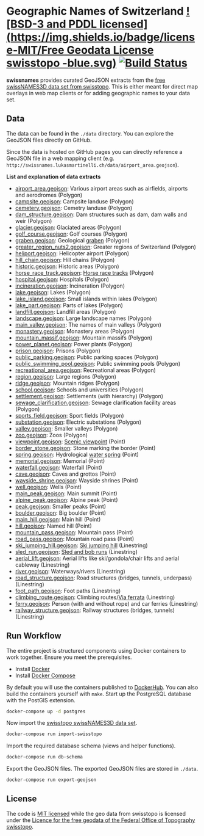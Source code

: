 # Geographic Names of Switzerland [![BSD-3 and PDDL licensed](https://img.shields.io/badge/license-MIT/Free Geodata License swisstopo -blue.svg)](https://github.com/lukasmartinelli/swissnames#license) [![Build Status](https://travis-ci.org/lukasmartinelli/swissnames.svg?branch=gh-pages)](https://travis-ci.org/lukasmartinelli/swissnames) 

**swissnames** provides curated GeoJSON extracts from the [free swissNAMES3D data set from swisstopo](http://www.mont-terri.ch/internet/swisstopo/en/home/products/landscape/swissNAMES3D.html).
This is either meant for direct map overlays in web map clients or for adding geographic names to your data set.

## Data

The data can be found in the `./data` directory. You can explore the GeoJSON files directly on GitHub.

Since the data is hosted on GitHub pages you can directly reference a GeoJSON file
in a web mapping client (e.g. `http://swissnames.lukasmartinelli.ch/data/airport_area.geojson`).

**List and explanation of data extracts**

- [airport_area.geojson](/data/airport_area.geojson): Various airport areas such as airfields, airports and aerodromes (Polygon)
- [campsite.geojson](/data/campsite.geojson): Campsite landuse (Polygon)
- [cemetery.geojson](/data/cemetery.geojson): Cemetry landuse (Polygon)
- [dam_structure.geojson](/data/dam_structure.geojson): Dam structures such as dam, dam walls and weir (Polygon)
- [glacier.geojson](/data/glacier.geojson):  Glaciated areas (Polygon)
- [golf_course.geojson](/data/golf_course.geojson): Golf courses (Polygon)
- [graben.geojson](/data/graben.geojson): Geological [graben](https://en.wikipedia.org/wiki/Graben) (Polygon)
- [greater_region_nuts2.geojson](/data/greater_region_nuts2.geojson): Greater regions of Switzerland (Polygon)
- [heliport.geojson](/data/heliport.geojson): Helicopter airport (Polygon)
- [hill_chain.geojson](/data/hill_chain.geojson): Hill chains (Polygon)
- [historic.geojson](/data/historic.geojson): Historic areas (Polygon)
- [horse_race_track.geojson](/data/horse_race_track.geojson): [Horse race tracks](https://en.wikipedia.org/wiki/Horse_racing) (Polygon)
- [hospital.geojson](/data/hospital.geojson): Hospitals (Polygon)
- [incineration.geojson](/data/incineration.geojson): Incineration (Polygon)
- [lake.geojson](/data/lake.geojson): Lakes (Polygon)
- [lake_island.geojson](/data/lake_island.geojson): Small islands within lakes (Polygon)
- [lake_part.geojson](/data/lake_part.geojson): Parts of lakes (Polygon)
- [landfill.geojson](/data/landfill.geojson): Landfill areas (Polygon)
- [landscape.geojson](/data/landscape.geojson): Large landscape names (Polygon)
- [main_valley.geojson](/data/main_valley.geojson): The names of main valleys (Polygon)
- [monastery.geojson](/data/monastery.geojson): Monastery areas (Polygon)
- [mountain_massif.geojson](/data/mountain_massif.geojson): Mountain massifs (Polygon)
- [power_planet.geojson](/data/power_planet.geojson): Power plants (Polygon)
- [prison.geojson](/data/prison.geojson): Prisons (Polygon)
- [public_parking.geojson](/data/public_parking.geojson): Public parking spaces (Polygon)
- [public_swimming_pool.geojson](/data/public_swimming_pool.geojson): Public swimming pools (Polygon)
- [recreational_area.geojson](/data/recreational_area.geojson): Recreational areas (Polygon)
- [region.geojson](/data/region.geojson): Large regions (Polygon)
- [ridge.geojson](/data/ridge.geojson): Mountain ridges (Polygon)
- [school.geojson](/data/school.geojson): Schools and universities (Polygon)
- [settlement.geojson](/data/settlement.geojson): Settlements (with hierarchy) (Polygon)
- [sewage_clarification.geojson](/data/sewage_clarification.geojson): Sewage clarification facility areas (Polygon)
- [sports_field.geojson](/data/sports_field.geojson): Sport fields (Polygon)
- [substation.geojson](/data/substation.geojson): Electric substations (Polygon)
- [valley.geojson](/data/valley.geojson): Smaller valleys (Polygon)
- [zoo.geojson](/data/zoo.geojson): Zoos (Polygon)
- [viewpoint.geojson](/data/viewpoint.geojson): [Scenic viewpoint](https://en.wikipedia.org/wiki/Overlook) (Point)
- [border_stone.geojson](/data/border_stone.geojson): Stone marking the border (Point)
- [spring.geojson](/data/spring.geojson): Hydrological [water spring](https://en.wikipedia.org/wiki/Spring_(hydrology)) (Point)
- [memorial.geojson](/data/memorial.geojson): Memorial (Point)
- [waterfall.geojson](/data/waterfall.geojson): Waterfall (Point)
- [cave.geojson](/data/cave.geojson): Caves and grottos (Point)
- [wayside_shrine.geojson](/data/wayside_shrine.geojson): Wayside shrines (Point)
- [well.geojson](/data/well.geojson): Wells (Point)
- [main_peak.geojson](/data/main_peak.geojson): Main summit (Point)
- [alpine_peak.geojson](/data/alpine_peak.geojson): Alpine peak (Point)
- [peak.geojson](/data/peak.geojson): Smaller peaks (Point)
- [boulder.geojson](/data/boulder.geojson): Big boulder (Point)
- [main_hill.geojson](/data/main_hill.geojson): Main hill (Point)
- [hill.geojson](/data/hill.geojson): Named hill (Point)
- [mountain_pass.geojson](/data/mountain_pass.geojson): Mountain pass (Point)
- [road_pass.geojson](/data/road_pass.geojson): Mountain road pass (Point)
- [ski_jumping_hill.geojson](/data/ski_jumping_hill.geojson): [Ski jumping hill](https://en.wikipedia.org/wiki/Ski_jumping_hill) (Linestring)
- [sled_run.geojson](/data/sled_run.geojson): [Sled and bob runs](https://en.wikipedia.org/wiki/Toboggan) (Linestring)
- [aerial_lift.geojson](/data/aerial_lift.geojson): Aerial lifts like ski/gondola/chair lifts and aerial cableway (Linestring)
- [river.geojson](/data/river.geojson): Waterways/rivers (Linestring)
- [road_structure.geojson](/data/road_structure.geojson): Road structures (bridges, tunnels, underpass) (Linestring)
- [foot_path.geojson](/data/foot_path.geojson): Foot paths (Linestring)
- [climbing_route.geojson](/data/climbing_route.geojson): Climbing routes/[Via ferrata](https://en.wikipedia.org/wiki/Via_ferrata) (Linestring)
- [ferry.geojson](/data/ferry.geojson): Person (with and without rope) and car ferries (Linestring)
- [railway_structure.geojson](/data/railway_structure.geojson): Railway structures (bridges, tunnels) (Linestring)

## Run Workflow

The entire project is structured components using Docker containers
to work together. Ensure you meet the prerequisites.

- Install [Docker](https://docs.docker.com/engine/installation/)
- Install [Docker Compose](https://docs.docker.com/compose/install/)

By default you will use the containers published to [DockerHub](https://hub.docker.com/u/naturalearthtiles/).
You can also build the containers yourself with `make`.
Start up the PostgreSQL database with the PostGIS extension.

```bash
docker-compose up -d postgres
```

Now import the [swisstopo swissNAMES3D data set](http://www.mont-terri.ch/internet/swisstopo/en/home/products/landscape/swissNAMES3D.html).

```bash
docker-compose run import-swisstopo
```

Import the required database schema (views and helper functions).

```bash
docker-compose run db-schema
```

Export the GeoJSON files. The exported GeoJSON files are stored in `./data`.

```bash
docker-compose run export-geojson
```

## License

The code is [MIT licensed](LICENSE) while the geo data from swisstopo is licensed under the [Licence for the free geodata of the Federal Office of Topography swisstopo](LICENSE-GEODATA).
